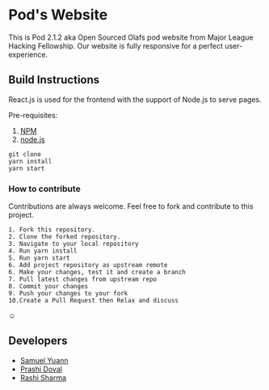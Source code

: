 # Pod's Website

This is Pod 2.1.2 aka Open Sourced Olafs pod website from Major League Hacking Fellowship. Our website is fully responsive for a perfect user-experience.

## Build Instructions
  
  React.js is used for the frontend with the support of Node.js to serve pages. 
  
  Pre-requisites: 
  1. [NPM](https://www.npmjs.com/)
  2. [node.js](https://nodejs.org/en/)
  
  ```
git clone  
yarn install
yarn start
```
  
 ### How to contribute
 
 Contributions are always welcome. Feel free to fork and contribute to this project.
 
 ```
1. Fork this repository.
2. Clone the forked repository.
3. Navigate to your local repository
4. Run yarn install
5. Run yarn start
6. Add project repository as upstream remote
6. Make your changes, test it and create a branch 
7. Pull latest changes from upstream repo
8. Commit your changes
9. Push your changes to your fork
10.Create a Pull Request then Relax and discuss
```
:relaxed:

## Developers

* [Samuel Yuann](https://github.com/YuanSamuel)
* [Prashi Doval](https://github.com/prashi23)
* [Rashi Sharma](https://github.com/rashi-s17)
